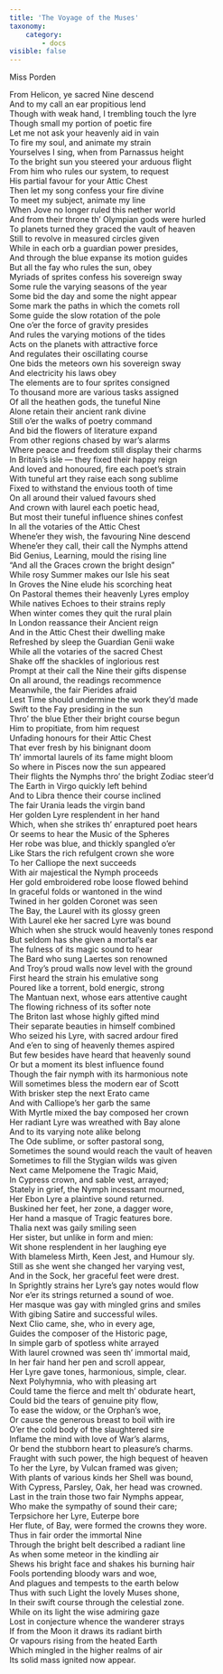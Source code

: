 ```yaml
---
title: 'The Voyage of the Muses'
taxonomy:
    category:
        - docs
visible: false
---
```


<div class="author">Miss Porden</div>  
  
From Helicon, ye sacred Nine descend  
And to my call an ear propitious lend  
Though with weak hand, I trembling touch the lyre  
Though small my portion of poetic fire  
Let me not ask your heavenly aid in vain  
To fire my soul, and animate my strain  
Yourselves I sing, when from Parnassus height  
To the bright sun you steered your arduous flight  
From him who rules our system, to request  
His partial favour for your Attic Chest  
Then let my song confess your fire divine  
To meet my subject, animate my line  
When Jove no longer ruled this nether world  
And from their throne th’ Olympian gods were hurled  
To planets turned they graced the vault of heaven  
Still to revolve in measured circles given  
While in each orb a guardian power presides,  
And through the blue expanse its motion guides  
But all the fay who rules the sun, obey  
Myriads of sprites confess his sovereign sway  
Some rule the varying seasons of the year  
Some bid the day and some the night appear  
Some mark the paths in which the comets roll  
Some guide the slow rotation of the pole  
One o’er the force of gravity presides  
And rules the varying motions of the tides  
Acts on the planets with attractive force  
And regulates their oscillating course  
One bids the meteors own his sovereign sway  
And electricity his laws obey  
The elements are to four sprites consigned  
To thousand more are various tasks assigned  
Of all the heathen gods, the tuneful Nine  
Alone retain their ancient rank divine  
Still o’er the walks of poetry command  
And bid the flowers of literature expand  
From other regions chased by war’s alarms  
Where peace and freedom still display their charms  
In Britain’s isle — they fixed their happy reign  
And loved and honoured, fire each poet’s strain  
With tuneful art they raise each song sublime  
Fixed to withstand the envious tooth of time  
On all around their valued favours shed  
And crown with laurel each poetic head,  
But most their tuneful influence shines confest  
In all the votaries of the Attic Chest  
Whene’er they wish, the favouring Nine descend  
Whene’er they call, their call the Nymphs attend  
Bid Genius, Learning, mould the rising line  
“And all the Graces crown the bright design”  
While rosy Summer makes our Isle his seat  
In Groves the Nine elude his scorching heat  
On Pastoral themes their heavenly Lyres employ  
While natives Echoes to their strains reply  
When winter comes they quit the rural plain  
In London reassance their Ancient reign  
And in the Attic Chest their dwelling make  
Refreshed by sleep the Guardian Genii wake  
While all the votaries of the sacred Chest  
Shake off the shackles of inglorious rest  
Prompt at their call the Nine their gifts dispense  
On all around, the readings recommence  
Meanwhile, the fair Pierides afraid  
Lest Time should undermine the work they’d made  
Swift to the Fay presiding in the sun  
Thro’ the blue Ether their bright course begun  
Him to propitiate, from him request  
Unfading honours for their Attic Chest  
That ever fresh by his binignant doom  
Th’ immortal laurels of its fame might bloom  
So where in Pisces now the sun appeared  
Their flights the Nymphs thro’ the bright Zodiac steer’d  
The Earth in Virgo quickly left behind  
And to Libra thence their course inclined  
The fair Urania leads the virgin band  
Her golden Lyre resplendent in her hand  
Which, when she strikes th’ enraptured poet hears  
Or seems to hear the Music of the Spheres  
Her robe was blue, and thickly spangled o’er  
Like Stars the rich refulgent crown she wore  
To her Calliope the next succeeds  
With air majestical the Nymph proceeds  
Her gold embroidered robe loose flowed behind  
In graceful folds or wantoned in the wind  
Twined in her golden Coronet was seen  
The Bay, the Laurel with its glossy green  
With Laurel eke her sacred Lyre was bound  
Which when she struck would heavenly tones respond  
But seldom has she given a mortal’s ear  
The fulness of its magic sound to hear  
The Bard who sung Laertes son renowned  
And Troy’s proud walls now level with the ground  
First heard the strain his emulative song  
Poured like a torrent, bold energic, strong  
The Mantuan next, whose ears attentive caught  
The flowing richness of its softer note  
The Briton last whose highly gifted mind  
Their separate beauties in himself combined  
Who seized his Lyre, with sacred ardour fired  
And e’en to sing of heavenly themes aspired  
But few besides have heard that heavenly sound  
Or but a moment its blest influence found  
Though the fair nymph with its harmonious note  
Will sometimes bless the modern ear of Scott  
With brisker step the next Erato came  
And with Calliope’s her garb the same  
With Myrtle mixed the bay composed her crown  
Her radiant Lyre was wreathed with Bay alone  
And to its varying note alike belong  
The Ode sublime, or softer pastoral song,  
Sometimes the sound would reach the vault of heaven  
Sometimes to fill the Stygian wilds was given  
Next came Melpomene the Tragic Maid,  
In Cypress crown, and sable vest, arrayed;  
Stately in grief, the Nymph incessant mourned,  
Her Ebon Lyre a plaintive sound returned.  
Buskined her feet, her zone, a dagger wore,  
Her hand a masque of Tragic features bore.  
Thalia next was gaily smiling seen  
Her sister, but unlike in form and mien:  
Wit shone resplendent in her laughing eye  
With blameless Mirth, Keen Jest, and Humour sly.  
Still as she went she changed her varying vest,  
And in the Sock, her graceful feet were drest.  
In Sprightly strains her Lyre’s gay notes would flow  
Nor e’er its strings returned a sound of woe.  
Her masque was gay with mingled grins and smiles  
With gibing Satire and successful wiles.  
Next Clio came, she, who in every age,  
Guides the composer of the Historic page,  
In simple garb of spotless white arrayed  
With laurel crowned was seen th’ immortal maid,  
In her fair hand her pen and scroll appear,  
Her Lyre gave tones, harmonious, simple, clear.  
Next Polyhymnia, who with pleasing art  
Could tame the fierce and melt th’ obdurate heart,  
Could bid the tears of genuine pity flow,  
To ease the widow, or the Orphan’s woe,  
Or cause the generous breast to boil with ire  
O’er the cold body of the slaughtered sire  
Inflame the mind with love of War’s alarms,  
Or bend the stubborn heart to pleasure’s charms.  
Fraught with such power, the high bequest of heaven  
To her the Lyre, by Vulcan framed was given;  
With plants of various kinds her Shell was bound,  
With Cypress, Parsley, Oak, her head was crowned.  
Last in the train those two fair Nymphs appear,  
Who make the sympathy of sound their care;  
Terpsichore her Lyre, Euterpe bore  
Her flute, of Bay, were formed the crowns they wore.  
Thus in fair order the immortal Nine  
Through the bright belt described a radiant line  
As when some meteor in the kindling air  
Shews his bright face and shakes his burning hair  
Fools portending bloody wars and woe,  
And plagues and tempests to the earth below  
Thus with such Light the lovely Muses shone,  
In their swift course through the celestial zone.  
While on its light the wise admiring gaze  
Lost in conjecture whence the wanderer strays  
If from the Moon it draws its radiant birth  
Or vapours rising from the heated Earth  
Which mingled in the higher realms of air  
Its solid mass ignited now appear.